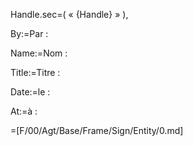 Handle.sec=(  « {Handle} » ),

By:=Par :

Name:=Nom :

Title:=Titre :

Date:=le :

At:=à : 

=[F/00/Agt/Base/Frame/Sign/Entity/0.md]
